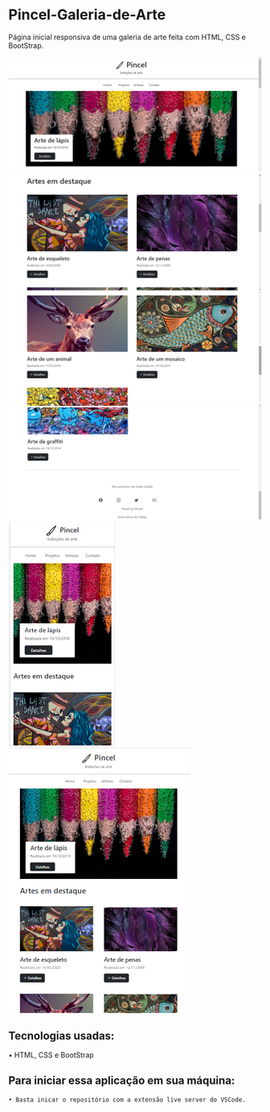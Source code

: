 # Pincel-Galeria-de-Arte
Página inicial responsiva de uma galeria de arte feita com HTML, CSS e BootStrap.

![home](https://github.com/BRMicael/Pincel-Galeria-de-Arte/blob/master/screenshots/home.png)<br>
![gallery](https://github.com/BRMicael/Pincel-Galeria-de-Arte/blob/master/screenshots/gallery.png)<br>
![gallery2](https://github.com/BRMicael/Pincel-Galeria-de-Arte/blob/master/screenshots/gallery2.png)<br>
![footer](https://github.com/BRMicael/Pincel-Galeria-de-Arte/blob/master/screenshots/footer.png)<br>
![home-for-phone](https://github.com/BRMicael/Pincel-Galeria-de-Arte/blob/master/screenshots/home-phone.png)<br>
![home-for-ipad](https://github.com/BRMicael/Pincel-Galeria-de-Arte/blob/master/screenshots/home-ipad.png)<br>



<h2>Tecnologias usadas:</h2>
• HTML, CSS e BootStrap <br>

<h2> Para iniciar essa aplicação em sua máquina: </h2>

```bash
• Basta inicar o repositório com a extensão live server do VSCode.
```
